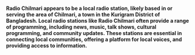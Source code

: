 #### Radio Chilmari appears to be a local radio station, likely based in or serving the area of Chilmari, a town in the Kurigram District of Bangladesh. Local radio stations like Radio Chilmari often provide a range of programming, including news, music, talk shows, cultural programming, and community updates. These stations are essential in connecting local communities, offering a platform for local voices, and providing access to information.